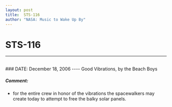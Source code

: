 ```yaml
---
layout: post
title:  STS-116
author: "NASA: Music to Wake Up By"
---
```


# STS-116
----
<br/>
### DATE: December 18, 2006
----
Good Vibrations, by the Beach Boys

##### Comment:
* for the entire crew in honor of the vibrations the spacewalkers may create today to attempt to free the balky solar panels.
